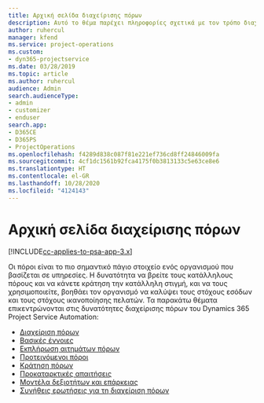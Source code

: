 ```yaml
---
title: Αρχική σελίδα διαχείρισης πόρων
description: Αυτό το θέμα παρέχει πληροφορίες σχετικά με τον τρόπο διαχείρισης πόρων.
author: ruhercul
manager: kfend
ms.service: project-operations
ms.custom:
- dyn365-projectservice
ms.date: 03/28/2019
ms.topic: article
ms.author: ruhercul
audience: Admin
search.audienceType:
- admin
- customizer
- enduser
search.app:
- D365CE
- D365PS
- ProjectOperations
ms.openlocfilehash: f4289d838c087f81e221ef736cd8ff24846009fa
ms.sourcegitcommit: 4cf1dc1561b92fca4175f0b3813133c5e63ce8e6
ms.translationtype: HT
ms.contentlocale: el-GR
ms.lasthandoff: 10/28/2020
ms.locfileid: "4124143"
---
```

# <a name="resource-management-home-page"></a>Αρχική σελίδα διαχείρισης πόρων

[!INCLUDE[cc-applies-to-psa-app-3.x](../includes/cc-applies-to-psa-app-3x.md)]

Οι πόροι είναι το πιο σημαντικό πάγιο στοιχείο ενός οργανισμού που βασίζεται σε υπηρεσίες. Η δυνατότητα να βρείτε τους κατάλληλους πόρους και να κάνετε κράτηση την κατάλληλη στιγμή, και να τους χρησιμοποιείτε, βοηθάει τον οργανισμό να καλύψει τους στόχους εσόδων και τους στόχους ικανοποίησης πελατών. Τα παρακάτω θέματα επικεντρώνονται στις δυνατότητες διαχείρισης πόρων του Dynamics 365 Project Service Automation:

- [Διαχείριση πόρων](manage-resources.md)
- [Βασικές έννοιες](reports-key-concepts.md)
- [Εκπλήρωση αιτημάτων πόρων](resource-management-fulfill-requests.md)
- [Προτεινόμενοι πόροι](resource-management-propose-resources.md)
- [Κράτηση πόρων](resource-management-book-resources-scheduleboard.md)
- [Προκαταρκτικές απαιτήσεις](resource-management-softbook-requirements.md)
- [Μοντέλα δεξιοτήτων και επάρκειας](resource-management-skills-proficiency.md)
- [Συνήθεις ερωτήσεις για τη διαχείριση πόρων](resource-management-faq.md)
